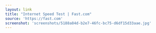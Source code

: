 ```yaml
---
layout: link
title: "Internet Speed Test | Fast.com"
source: 'https://fast.com'
screenshot: 'screenshots/5188a84d-b2e7-46fc-bc75-d6df15d33aae.jpg'
---
```


